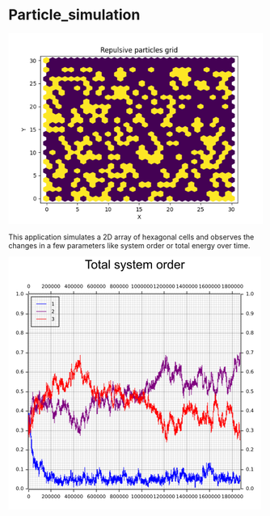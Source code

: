# Particle_simulation

![img1](img/Gridinit.png)

This application simulates a 2D array of hexagonal cells and observes the changes in a few parameters like system order or total energy over time.

![img2](img/Totalorder.png)

